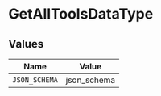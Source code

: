 # GetAllToolsDataType


## Values

| Name          | Value         |
| ------------- | ------------- |
| `JSON_SCHEMA` | json_schema   |